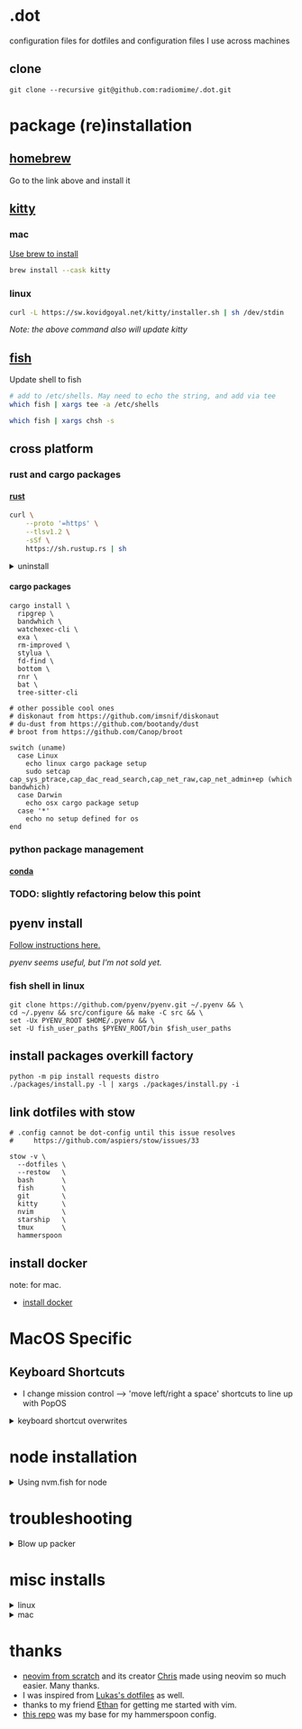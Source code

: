 # .dot

configuration files for dotfiles and configuration files I use across machines

## clone

```fish
git clone --recursive git@github.com:radiomime/.dot.git
```

# package (re)installation

## [homebrew](https://brew.sh/)

Go to the link above and install it

## [kitty](https://sw.kovidgoyal.net/kitty/binary/#binary-install)

### mac

[Use brew to install](https://formulae.brew.sh/cask/kitty)

```sh
brew install --cask kitty
```

### linux

```sh
curl -L https://sw.kovidgoyal.net/kitty/installer.sh | sh /dev/stdin
```

_Note: the above command also will update kitty_

## [fish](https://fishshell.com/)

Update shell to fish

```sh
# add to /etc/shells. May need to echo the string, and add via tee
which fish | xargs tee -a /etc/shells

which fish | xargs chsh -s
```

## cross platform

### rust and cargo packages

#### [rust](https://www.rust-lang.org/tools/install)

```sh
curl \
    --proto '=https' \
    --tlsv1.2 \
    -sSf \
    https://sh.rustup.rs | sh
```

<details>
    <summary>uninstall</summary>

    ```sh
    rustup self uninstall
    ```

</details>

#### cargo packages

```fish
cargo install \
  ripgrep \
  bandwhich \
  watchexec-cli \
  exa \
  rm-improved \
  stylua \
  fd-find \
  bottom \
  rnr \
  bat \
  tree-sitter-cli

# other possible cool ones
# diskonaut from https://github.com/imsnif/diskonaut
# du-dust from https://github.com/bootandy/dust
# broot from https://github.com/Canop/broot

switch (uname)
  case Linux
    echo linux cargo package setup
    sudo setcap cap_sys_ptrace,cap_dac_read_search,cap_net_raw,cap_net_admin+ep (which bandwhich)
  case Darwin
    echo osx cargo package setup
  case '*'
    echo no setup defined for os
end
```

### python package management

#### [conda](https://docs.conda.io/projects/miniconda/en/latest/#quick-command-line-install)

### TODO: slightly refactoring below this point

## pyenv install

[Follow instructions here.](https://github.com/pyenv/pyenv)

_pyenv seems useful, but I'm not sold yet._

### fish shell in linux

```
git clone https://github.com/pyenv/pyenv.git ~/.pyenv && \
cd ~/.pyenv && src/configure && make -C src && \
set -Ux PYENV_ROOT $HOME/.pyenv && \
set -U fish_user_paths $PYENV_ROOT/bin $fish_user_paths
```

## install packages overkill factory

```
python -m pip install requests distro
./packages/install.py -l | xargs ./packages/install.py -i
```

## link dotfiles with stow

```fish
# .config cannot be dot-config until this issue resolves
#     https://github.com/aspiers/stow/issues/33

stow -v \
  --dotfiles \
  --restow   \
  bash       \
  fish       \
  git        \
  kitty      \
  nvim       \
  starship   \
  tmux       \
  hammerspoon
```

## install docker

note: for mac.

- [install docker](https://docs.docker.com/desktop/mac/install/)

# MacOS Specific

## Keyboard Shortcuts

- I change mission control --> 'move left/right a space' shortcuts to line up with
  PopOS

<details>
  <summary>keyboard shortcut overwrites</summary>

I found these to conflict with MacOS built-ins a little too much for my comfort.

- @ : command
- $ : shift
- ~ : alt
- ^ : ctr

```sh
defaults read -g                NSUserKeyEquivalents
defaults read com.brave.Browser NSUserKeyEquivalents
```

```sh
# defaults
defaults write -g NSUserKeyEquivalents -dict-add "Copy" -string "^c"
defaults write -g NSUserKeyEquivalents -dict-add "Paste" -string "^v"

# brave
defaults write com.brave.Browser NSUserKeyEquivalents -dict-add "New Tab"           -string "^t"
defaults write com.brave.Browser NSUserKeyEquivalents -dict-add "New Window"        -string "^n"
defaults write com.brave.Browser NSUserKeyEquivalents -dict-add "Close Tab"         -string "^w"
defaults write com.brave.Browser NSUserKeyEquivalents -dict-add "Reopen Closed Tab" -string "^\$t"
defaults write com.brave.Browser NSUserKeyEquivalents -dict-add "Open Location..."  -string "^l"
defaults write com.brave.Browser NSUserKeyEquivalents -dict-add "Reload This Page"  -string "^r"
defaults write com.brave.Browser NSUserKeyEquivalents -dict-add "Find..."           -string "^f"
```

</details>

# node installation

<details>
  <summary>Using nvm.fish for node</summary>

```fish
fisher install jorgebucaran/nvm.fish
# stable (needed for copilot)
nvm install lts
set --universal nvm_default_version lts

# latest npm/node
nvm install latest
set --universal nvm_default_version latest
```

- I found another good resource if nvm.fish ends up sucking. It's [fnm, the blazing fast way](https://github.com/Schniz/fnm)

</details>

# troubleshooting

<details>
  <summary>Blow up packer</summary>

```
printf "*** packer base dir ***\n"
ls ~/.local/share/nvim/site/pack/packer
printf "*** packer opt dir ***\n"
ls ~/.local/share/nvim/site/pack/packer/opt
printf "*** packer start dir ***\n"
ls ~/.local/share/nvim/site/pack/packer/start
```

Are all your plugins there? If so,

```
rip ~/.local/share/nvim/site/pack/packer
nvim --headless -c 'exit'
nvim --headless -c 'autocmd User PackerComplete quitall' -c 'PackerSync'
```

</details>

# misc installs

<details>
    <summary>linux</summary>

    ```sh
    sudo apt install ctop
    ```

</details>

<details>
    <summary>mac</summary>

    ```sh
    brew install ctop
    ```

</details>

# thanks

- [neovim from scratch](https://github.com/LunarVim/Neovim-from-scratch) and its creator [Chris](https://github.com/ChristianChiarulli) made using neovim so much easier. Many thanks.
- I was inspired from [Lukas's dotfiles](https://github.com/lukas-reineke?tab=repositories) as well.
- thanks to my friend [Ethan](https://github.com/EthanJWright) for getting me started with vim.
- [this repo](https://github.com/ashfinal/awesome-hammerspoon) was my base for my hammerspoon config.
